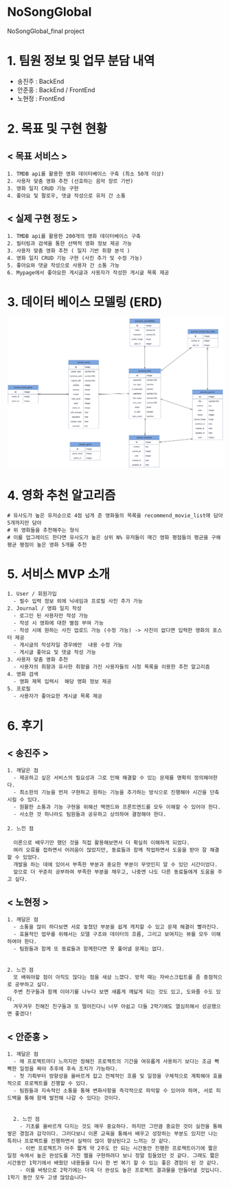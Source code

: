 # NoSongGlobal
NoSongGlobal_final project

# 1. 팀원 정보 및 업무 분담 내역
  - 송진주 : BackEnd
  - 안준홍 : BackEnd / FrontEnd
  - 노현정 : FrontEnd

# 2. 목표 및 구현 현황
## < 목표 서비스 >
    1. TMDB api를 활용한 영화 데이터베이스 구축 (최소 50개 이상)
    2. 사용자 맞춤 영화 추천 (선호하는 음악 장르 기반)
    3. 영화 일지 CRUD 기능 구현
    4. 좋아요 및 팔로우, 댓글 작성으로 유저 간 소통

## < 실제 구현 정도 >
    1. TMDB api를 활용한 200개의 영화 데이터베이스 구축
    2. 필터링과 검색을 통한 선택적 영화 정보 제공 가능
    3. 사용자 맞춤 영화 추천 ( 일지 기반 취향 분석 )
    4. 영화 일지 CRUD 기능 구현 (사진 추가 및 수정 가능)
    5. 좋아요와 댓글 작성으로 사용자 간 소통 가능
    6. Mypage에서 좋아요한 게시글과 사용자가 작성한 게시글 목록 제공

# 3. 데이터 베이스 모델링 (ERD)
<img src="https://raw.githubusercontent.com/isabel-noh/NoSongGlobal/master/%EC%B5%9C%EC%A2%85_ERD.png?token=GHSAT0AAAAAAB2RJG7BCBOSIB24ZGIOIT5GY4N7MUQ">

# 4. 영화 추천 알고리즘

    # 유사도가 높은 유저순으로 4점 넘게 준 영화들의 목록을 recommend_movie_list에 담아 5개까지만 담아
    # 위 영화들을 추천해주는 형식
    # 이를 업그레이드 한다면 유사도가 높은 상위 N% 유저들이 매긴 영화 평점들의 평균을 구해 평균 평점이 높은 영화 5개를 추천


# 5. 서비스 MVP 소개
    1. User	/ 회원가입
      - 필수 입력 정보 외에 닉네임과 프로필 사진 추가 가능
    2. Journal / 영화 일지 작성
      - 로그인 된 사용자만 작성 가능
      - 작성 시 영화에 대한 별점 부여 가능
      - 작성 시에 원하는 사진 업로드 가능 (수정 가능) -> 사진이 없다면 입력한 영화의 포스터 제공
      - 게시글의 작성자일 경우에만  내용 수정 가능
      - 게시글 좋아요 및 댓글 작성 가능
    3. 사용자 맞춤 영화 추천
      - 사용자의 취향과 유사한 취향을 가진 사용자들의 시청 목록을 이용한 추천 알고리즘
    4. 영화 검색
      - 영화 제목 입력시  해당 영화 정보 제공
    5. 프로필
      - 사용자가 좋아요한 게시글 목록 제공

# 6. 후기
## < 송진주 >
    1. 깨달은 점 
      - 제공하고 싶은 서비스의 필요성과 그로 인해 해결할 수 있는 문제를 명확히 정의해야한다.
      - 최소한의 기능을 먼저 구현하고 원하는 기능을 추가하는 방식으로 진행해야 시간을 단축시킬 수 있다.
      - 원활한 소통과 기능 구현을 위해선 백엔드와 프론트엔드를 모두 이해할 수 있어야 한다.
      - 사소한 것 하나라도 팀원들과 공유하고 상의하여 결정해야 한다.
    
    2. 느낀 점
    
      이론으로 배우기만 했던 것을 직접 활용해보면서 더 확실히 이해하게 되었다.
      여러 오류를 접하면서 어려움이 많았지만, 동료들과 함께 작업하면서 도움을 받아 잘 해결할 수 있었다.
      개발을 하는 데에 있어서 부족한 부분과 중요한 부분이 무엇인지 알 수 있던 시간이었다.
      앞으로 더 꾸준히 공부하여 부족한 부분을 채우고, 나중엔 나도 다른 동료들에게 도움을 주고 싶다. 


## < 노현정 >
    1. 깨달은 점 
      - 소통을 많이 하다보면 서로 놓쳤던 부분을 쉽게 캐치할 수 있고 문제 해결이 빨라진다.
      - 효율적인 업무를 위해서는 모델 구조와 데이터의 흐름, 그리고 보여지는 뷰를 모두 이해하여야 한다. 
      - 팀원들과 함께 또 동료들과 함께한다면 못 풀어낼 문제는 없다. 

    
    2. 느낀 점
      또 배워야할 점이 아직도 많다는 점을 새삼 느꼈다. 방학 때는 자바스크립트를 좀 중점적으로 공부하고 싶다. 
      주변 친구들과 함께 이야기를 나누다 보면 새롭게 깨닳게 되는 것도 있고, 도와줄 수도 있다. 
      겨우겨우 친해진 친구들과 또 떨어진다니 너무 아쉽고 다들 2학기에도 열심히해서 성공했으면 좋겠다! 

## < 안준홍 >
    1. 깨달은 점 
      - 매 프로젝트마다 느끼지만 정해진 프로젝트의 기간을 여유롭게 사용하기 보다는 조금 빡빡한 일정을 짜야 추후에 후속 조치가 가능하다. 
      - 첫 기획부터 방향성을 올바르게 잡고 전체적인 흐름 및 일정을 구체적으로 계획해야 효율적으로 프로젝트를 진행할 수 있다.
      - 팀원들과 지속적인 소통을 통해 변화사항을 즉각적으로 파악할 수 있어야 하며, 서로 피드백을 통해 함께 발전해 나갈 수 있다는 것이다.
 

      2. 느낀 점
        - 기초를 올바르게 다지는 것도 매우 중요하다. 하지만 그만큼 중요한 것이 실전을 통해 쌓은 경험과 감각이다. 그러다보니 이론 교육을 통해서 배우고 성장하는 부분도 있지만 나는 특히나 프로젝트를 진행하면서 실력이 많이 향상된다고 느끼는 것 같다. 
        - 이번 프로젝트가 아주 짧게 약 2주도 안 되는 시간동안 진행한 프로젝트이기에 짧은 일정 속에서 높은 완성도를 가진 웹을 구현하려다 보니 정말 힘들었던 것 같다. 그래도 짧은 시간동안 1학기에서 배웠던 내용들을 다시 한 번 복기 할 수 있는 좋은 경험이 된 것 같다.
        - 이를 바탕으로 2학기에는 더욱 더 완성도 높은 프로젝트 결과물을 만들어낼 것입니다. 1학기 동안 모두 고생 많았습니다~ 
